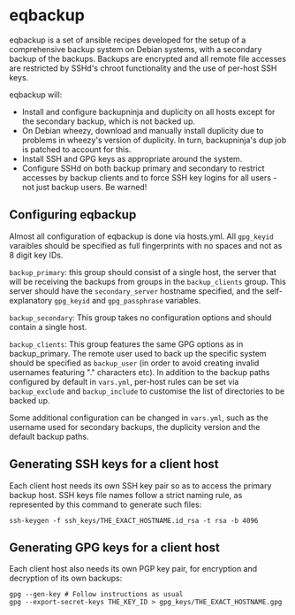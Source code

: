 eqbackup
========

eqbackup is a set of ansible recipes developed for the setup of a
comprehensive backup system on Debian systems, with a secondary backup
of the backups. Backups are encrypted and all remote file accesses are
restricted by SSHd's chroot functionality and the use of per-host SSH
keys.

eqbackup will:
* Install and configure backupninja and duplicity on all hosts except
  for the secondary backup, which is not backed up.
* On Debian wheezy, download and manually install duplicity due to
  problems in wheezy's version of duplicity. In turn, backupninja's
  dup job is patched to account for this.
* Install SSH and GPG keys as appropriate around the system.
* Configure SSHd on both backup primary and secondary to restrict
  accesses by backup clients and to force SSH key logins for all
  users - not just backup users. Be warned!

Configuring eqbackup
-------

Almost all configuration of eqbackup is done via hosts.yml. All
`gpg_keyid` varaibles should be specified as full fingerprints with no
spaces and not as 8 digit key IDs.

`backup_primary`: this group should consist of a single host, the
server that will be receiving the backups from groups in the
`backup_clients` group. This server should have the `secondary_server`
hostname specified, and the self-explanatory `gpg_keyid` and
`gpg_passphrase` variables.

`backup_secondary`: This group takes no configuration options and
should contain a single host.

`backup_clients`: This group features the same GPG options as in
backup_primary. The remote user used to back up the specific system
should be specified as `backup_user` (in order to avoid creating
invalid usernames featuring "." characters etc). In addition to the
backup paths configured by default in `vars.yml`, per-host rules can
be set via `backup_exclude` and `backup_include` to customise the list
of directories to be backed up.

Some additional configuration can be changed in `vars.yml`, such as the
username used for secondary backups, the duplicity version and the
default backup paths.

Generating SSH keys for a client host
--------

Each client host needs its own SSH key pair so as to access the primary backup
host. SSH keys file names follow a strict naming rule, as represented by this
command to generate such files:

    ssh-keygen -f ssh_keys/THE_EXACT_HOSTNAME.id_rsa -t rsa -b 4096

Generating GPG keys for a client host
--------

Each client host also needs its own PGP key pair, for encryption and decryption
of its own backups:

    gpg --gen-key # Follow instructions as usual
    gpg --export-secret-keys THE_KEY_ID > gpg_keys/THE_EXACT_HOSTNAME.gpg
